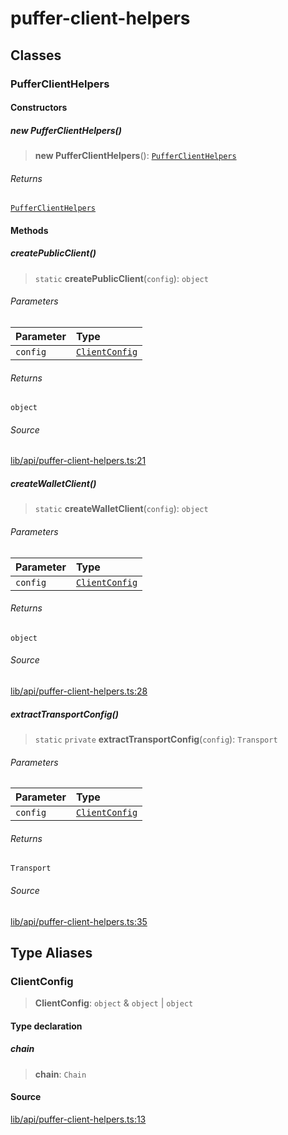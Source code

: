 # puffer-client-helpers

## Classes

### PufferClientHelpers

#### Constructors

##### new PufferClientHelpers()

> **new PufferClientHelpers**(): [`PufferClientHelpers`](puffer-client-helpers.md#pufferclienthelpers)

###### Returns

[`PufferClientHelpers`](puffer-client-helpers.md#pufferclienthelpers)

#### Methods

##### createPublicClient()

> `static` **createPublicClient**(`config`): `object`

###### Parameters

| Parameter | Type |
| :------ | :------ |
| `config` | [`ClientConfig`](puffer-client-helpers.md#clientconfig) |

###### Returns

`object`

###### Source

[lib/api/puffer-client-helpers.ts:21](https://github.com/PufferFinance/puffer-smart-contract-lib/blob/02707b039bbcaa57636b9b81b3f22c8a7c977da7/lib/api/puffer-client-helpers.ts#L21)

##### createWalletClient()

> `static` **createWalletClient**(`config`): `object`

###### Parameters

| Parameter | Type |
| :------ | :------ |
| `config` | [`ClientConfig`](puffer-client-helpers.md#clientconfig) |

###### Returns

`object`

###### Source

[lib/api/puffer-client-helpers.ts:28](https://github.com/PufferFinance/puffer-smart-contract-lib/blob/02707b039bbcaa57636b9b81b3f22c8a7c977da7/lib/api/puffer-client-helpers.ts#L28)

##### extractTransportConfig()

> `static` `private` **extractTransportConfig**(`config`): `Transport`

###### Parameters

| Parameter | Type |
| :------ | :------ |
| `config` | [`ClientConfig`](puffer-client-helpers.md#clientconfig) |

###### Returns

`Transport`

###### Source

[lib/api/puffer-client-helpers.ts:35](https://github.com/PufferFinance/puffer-smart-contract-lib/blob/02707b039bbcaa57636b9b81b3f22c8a7c977da7/lib/api/puffer-client-helpers.ts#L35)

## Type Aliases

### ClientConfig

> **ClientConfig**: `object` & `object` \| `object`

#### Type declaration

##### chain

> **chain**: `Chain`

#### Source

[lib/api/puffer-client-helpers.ts:13](https://github.com/PufferFinance/puffer-smart-contract-lib/blob/02707b039bbcaa57636b9b81b3f22c8a7c977da7/lib/api/puffer-client-helpers.ts#L13)
